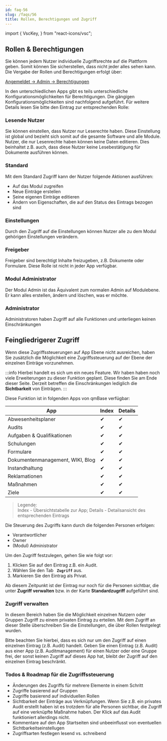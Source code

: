 ```yaml
---
id: faq-56
slug: /faqs/56
title: Rollen, Berechtigungen und Zugriff
---
```


import {
VscKey,
} from "react-icons/vsc";

## Rollen & Berechtigungen

Sie können jedem Nutzer individuelle Zugriffsrechte auf die Plattform geben. Somit können Sie sicherstellen, dass nicht jeder alles sehen kann. Die Vergabe der Rollen und Berechtigungen erfolgt über:

[Angemeldet -> Admin -> Berechtigungen](https://support.qmbase.com/Account/findworkspace?returnUrl=/_admin/permissions)

In den unterschiedlichen Apps gibt es teils unterschiedliche Konfigurationsmöglichkeiten für Berechtigungen. Die gängigen Konfigurationsmöglichkeiten sind nachfolgend aufgeführt. Für weitere Details lesen Sie bitte den Eintrag zur entsprechenden Rolle:

### Lesende Nutzer

Sie können einstellen, dass Nutzer nur Leserechte haben. Diese Einstellung ist global und bezieht sich somit auf die gesamte Software und alle Module. Nutzer, die nur Lesenrechte haben können keine Daten editieren. Dies beinhaltet z.B. auch, dass diese Nutzer keine Lesebestätigung für Dokumente ausführen können.

### Standard

Mit dem Standard Zugriff kann der Nutzer folgende Aktionen ausführen:

- Auf das Modul zugreifen
- Neue Einträge erstellen
- Seine eigenen Einträge editieren
- Ändern von Eigenschaften, die auf den Status des Eintrags bezogen sind

### Einstellungen

Durch den Zugriff auf die Einstellungen können Nutzer alle zu dem Modul gehörigen Einstellungen verändern.

### Freigeber

Freigeber sind berechtigt Inhalte freizugeben, z.B. Dokumente oder Formulare. Diese Rolle ist nicht in jeder App verfügbar.

### Modul Administrator

Der Modul Admin ist das Äquivalent zum normalen Admin auf Modulebene. Er kann alles erstellen, ändern und löschen, was er möchte.

### Administrator

Administratoren haben Zugriff auf alle Funktionen und unterliegen keinen Einschränkungen

## Feingliedrigerer Zugriff

Wenn diese Zugriffssteuerungen auf App Ebene nicht ausreichen, haben Sie zusätzlich die Möglichkeit eine Zugriffssteuerung auf der Ebene der einzelnen Einträge vorzunehmen.

:::info
Hierbei handelt es sich um ein neues Feature. Wir haben haben noch viele Erweiterungen zu dieser Funktion geplant. Diese finden Sie am Ende dieser Seite. Derzeit betreffen die Einschränkungen lediglich die **Sichtbarkeit** von Einträgen.
:::

Diese Funktion ist in folgenden Apps von qmBase verfügbar:

| App                              | Index | Details |
| -------------------------------- | ----- | ------- |
| Abwesenheitsplaner               | ✔     | ✔       |
| Audits                           | ✔     | ✔       |
| Aufgaben & Qualifikationen       | ✔     | ✔       |
| Schulungen                       | ✔     | ✔       |
| Formulare                        | ✔     | ✔       |
| Dokumentenmanagement, WIKI, Blog | ✔     | ✔       |
| Instandhaltung                   | ✔     | ✔       |
| Reklamationen                    | ✔     | ✔       |
| Maßnahmen                        | ✔     | ✔       |
| Ziele                            | ✔     | ✔       |

> Legende:<br/>
> Index - Übersichtstabelle zur App;
> Details - Detailsansicht des entsprechenden Eintrags

Die Steuerung des Zugriffs kann durch die folgenden Personen erfolgen:

- Verantwortlicher
- Owner
- (Modul) Administrator

Um den Zugriff festzulegen, gehen Sie wie folgt vor:

1. Klicken Sie auf den Eintrag z.B. ein Audit.
2. Wählen Sie den Tab **<code><VscKey/> Zugriff</code>** aus.
3. Markieren Sie den Eintrag als Privat.

Ab diesem Zeitpunkt ist der Eintrag nur noch für die Personen sichtbar, die unter **Zugriff verwalten** bzw. in der Karte **Standardzugriff** aufgeführt sind.

### Zugriff verwalten

In diesem Bereich haben Sie die Möglichkeit einzelnen Nutzern oder Gruppen Zugriff zu einem privaten Eintrag zu erteilen. Mit dem Zugriff an dieser Stelle überschreiben Sie die Einstellungen, die über Rollen festgelegt wurden.

Bitte beachten Sie hierbei, dass es sich nur um den Zugriff auf einen einzelnen Eintrag (z.B. Audit) handelt. Geben Sie einen Eintrag (z.B. Audit) aus einer App (z.B. Auditmanagement) für einen Nutzer oder eine Gruppe frei, der sonst keinen Zugriff auf dieses App hat, bleibt der Zugriff auf den einzelnen Eintrag beschränkt.

<!--

#### Zugriff für einzelne Nutzer festlegen

Wenn Sie den Zugriff für einzelne Nutzer festgelegt haben, können Sie zusätzlich noch festlegen, welcher Art dieser Zugriff sein soll. Wir unterscheiden derzeit:

##### Lesen

Nutzer kann Eintrag aufrufen und kopieren. Zusätzlich kann der Nutzer Kommentare und Dateien hinzufügen.

##### Schreiben

Nutzer kann alles aus lesend und Eintrag editieren
-->

### Todos & Roadmap für die Zugriffssteuerung

- Änderungen des Zugriffs für mehrere Elemente in einem Schritt
- Zugriffe basierend auf Gruppen
- Zugriffe basierend auf individuellen Rollen
- Sichtbarkeit der Einträge aus Verknüpfungen. Wenn Sie z.B. ein privates Audit erstellt haben ist es trotzdem für alle Personen sichtbar, die Zugriff auf eine verknüpfte Maßnahme haben. Der Klick auf das Audit funktioniert allerdings nicht.
- Kommentare auf den App Startseiten sind unbeeinflusst von eventuellen Sichtbarkeitseinstellugen
- Zugriffsarten festlegen lesend vs. schreibend
